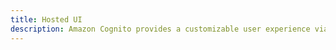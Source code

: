 ```yaml
---
title: Hosted UI
description: Amazon Cognito provides a customizable user experience via the Hosted UI. The Hosted UI is an OAuth 2.0 flow that allows you to launch a login screen without embedding an SDK for Cognito or a social provider into your application. 
---
```


<inline-fragment src="~/sdk/fragments/library-callout.md"></inline-fragment>

<inline-fragment platform="ios" src="~/sdk/auth/fragments/ios/hosted-ui.md"></inline-fragment>
<inline-fragment platform="android" src="~/sdk/auth/fragments/android/hosted-ui.md"></inline-fragment>